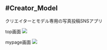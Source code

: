 #Creator_Model
---

クリエイターとモデル専用の写真投稿SNSアプリ

top画面
<img src="laravel/screenshots/top.png">

mypage画面
<img src="laravel/screenshots/mypage.png">
